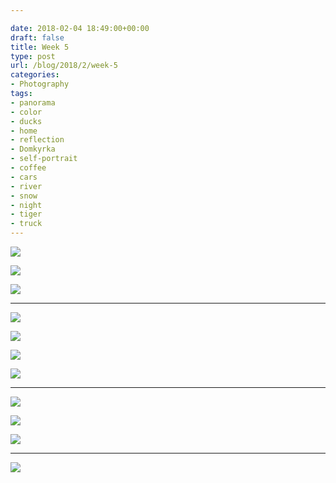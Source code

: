 ```yaml
---

date: 2018-02-04 18:49:00+00:00
draft: false
title: Week 5
type: post
url: /blog/2018/2/week-5
categories:
- Photography
tags:
- panorama
- color
- ducks
- home
- reflection
- Domkyrka
- self-portrait
- coffee
- cars
- river
- snow
- night
- tiger
- truck
---
```




  
![](/images/2018-02-04-20182week-5/IMG_4112.jpg)

  

  
![](/images/2018-02-04-20182week-5/IMG_4110.jpg)

  

  
![](/images/2018-02-04-20182week-5/IMG_4117.jpg)

  



* * *



  
![](/images/2018-02-04-20182week-5/IMG_4064.jpg)

  

  
![](/images/2018-02-04-20182week-5/IMG_4067.jpg)

  

  
![](/images/2018-02-04-20182week-5/IMG_4144.jpg)

  

  
![](/images/2018-02-04-20182week-5/IMG_4156.jpg)

  



* * *



  
![](/images/2018-02-04-20182week-5/IMG_4164.jpg)

  

  
![](/images/2018-02-04-20182week-5/IMG_4158.jpg)

  

  
![](/images/2018-02-04-20182week-5/IMG_4166.jpg)

  



* * *



  
![](/images/2018-02-04-20182week-5/20180203-DSCF6850.jpg)

  


